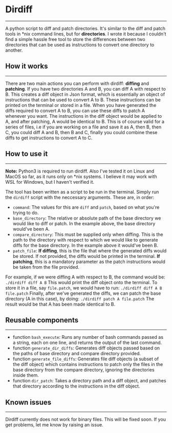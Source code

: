 # Dirdiff

-----------------------------------------------------------------

A python script to diff and patch directories. It's similar to the diff and patch tools in \*nix command lines, but for **directories**. I wrote it because I couldn't find a simple hassle free tool to store the differences between two directories that can be used as instructions to convert one directory to another.

## How it works

------------------------------

There are two main actions you can perform with dirdiff: **diffing** and **patching**.
If you have two directories A and B, you can diff A with respect to B. This creates a diff object in Json format, which is essentially an object of instructions that can be used to convert A to B. These instructions can be printed on the terminal or stored in a file.
When you have generated the diffs required to convert A to B, you can use these diffs to patch A whenever you want. The instructions in the diff object would be applied to A, and after patching, A would be identical to B. This is of course valid for a series of files, i.e if you are working on a file and save it as A, then B, then C, you could diff A and B, then B and C, finally you could combine these diffs to get instructions to convert A to C.

## How to use it

------------------------------------------------

**Note:** Python3 is required to run dirdiff. Also I've tested it on Linux and MacOS so far, as it runs only on *nix systems. I believe it may work with WSL for Windows, but I haven't verified it.

The tool has been written as a script to be run in the terminal. Simply run the `dirdiff` script with the neccessary arguments. These are, in order:
 - `command`: The values for this are `diff` and `patch`, based on what you're trying to do.
 - `base_directory`: The relative or absolute path of the base directory we would like to diff or patch. In the example above, the base directory would've been A.
 - `compare_directory`: This must be supplied only when diffing. This is the path to the directory with respect to which we would like to generate diffs for the base directory. In the example above it would've been B.
 - `patch_file`: **If diffing**, this is the file that where the generated diffs would be stored. If not provided, the diffs would be printed in the terminal. **If patching**, this is a mandatory parameter as the patch instructions would be taken from the file provided.
 
For example, if we were diffing A with respect to B, the command would be:
`./dirdiff diff A B`
This would print the diff object onto the terminal. To store it in a file, say `file.patch`, we would have to run:
`./dirdiff diff A B file.patch`
Finally, after we've generated the diffs, we can patch the base directory (A in this case), by doing:
`./dirdiff patch A file.patch`
The result would be that A has been made identical to B.

## Reusable components

--------------------------------------------

- function `bash_execute`: Runs any number of bash commands passed as a string, each on one line, and returns the output of the last command.
- function `generate_dir_diffs`: Generates diff objects passed based on the paths of base directory and compare directory provided.
- function `generate_file_diffs`: Generates file diff objects (a subset of the diff object) which contains instructions to patch only the files in the base directory from the compare directory, ignoring the directories inside them.
- function `dir_patch`: Takes a directory path and a diff object, and patches that directory according to the instructions in the diff object.


## Known issues

------------------------------------------

Dirdiff currently does not work for binary files. This will be fixed soon.
If you get problems, let me know by raising an issue.
